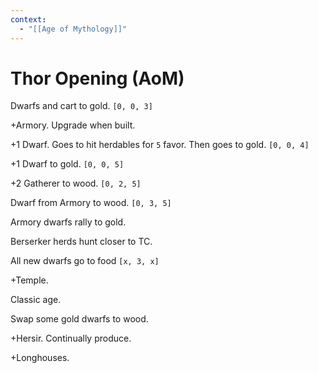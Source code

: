 ```yaml
---
context:
  - "[[Age of Mythology]]"
---
```


# Thor Opening (AoM)

Dwarfs and cart to gold. `[0, 0, 3]`

+Armory. Upgrade when built.

+1 Dwarf. Goes to hit herdables for `5` favor. Then goes to gold. `[0, 0, 4]`

+1 Dwarf to gold. `[0, 0, 5]`

+2 Gatherer to wood. `[0, 2, 5]`

Dwarf from Armory to wood. `[0, 3, 5]`

Armory dwarfs rally to gold.

Berserker herds hunt closer to TC.

All new dwarfs go to food `[x, 3, x]`

+Temple.

Classic age.

Swap some gold dwarfs to wood.

+Hersir. Continually produce.

+Longhouses.
